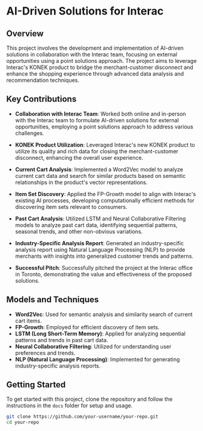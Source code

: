 # AI-Driven Solutions for Interac

## Overview

This project involves the development and implementation of AI-driven solutions in collaboration with the Interac team, focusing on external opportunities using a point solutions approach. The project aims to leverage Interac's KONEK product to bridge the merchant-customer disconnect and enhance the shopping experience through advanced data analysis and recommendation techniques.

## Key Contributions

- **Collaboration with Interac Team**: Worked both online and in-person with the Interac team to formulate AI-driven solutions for external opportunities, employing a point solutions approach to address various challenges.

- **KONEK Product Utilization**: Leveraged Interac's new KONEK product to utilize its quality and rich data for closing the merchant-customer disconnect, enhancing the overall user experience.

- **Current Cart Analysis**: Implemented a Word2Vec model to analyze current cart data and search for similar products based on semantic relationships in the product's vector representations.

- **Item Set Discovery**: Applied the FP-Growth model to align with Interac's existing AI processes, developing computationally efficient methods for discovering item sets relevant to consumers.

- **Past Cart Analysis**: Utilized LSTM and Neural Collaborative Filtering models to analyze past cart data, identifying sequential patterns, seasonal trends, and other non-obvious variations.

- **Industry-Specific Analysis Report**: Generated an industry-specific analysis report using Natural Language Processing (NLP) to provide merchants with insights into generalized customer trends and patterns.

- **Successful Pitch**: Successfully pitched the project at the Interac office in Toronto, demonstrating the value and effectiveness of the proposed solutions.

## Models and Techniques

- **Word2Vec**: Used for semantic analysis and similarity search of current cart items.
- **FP-Growth**: Employed for efficient discovery of item sets.
- **LSTM (Long Short-Term Memory)**: Applied for analyzing sequential patterns and trends in past cart data.
- **Neural Collaborative Filtering**: Utilized for understanding user preferences and trends.
- **NLP (Natural Language Processing)**: Implemented for generating industry-specific analysis reports.

## Getting Started

To get started with this project, clone the repository and follow the instructions in the `docs` folder for setup and usage.

```bash
git clone https://github.com/your-username/your-repo.git
cd your-repo
